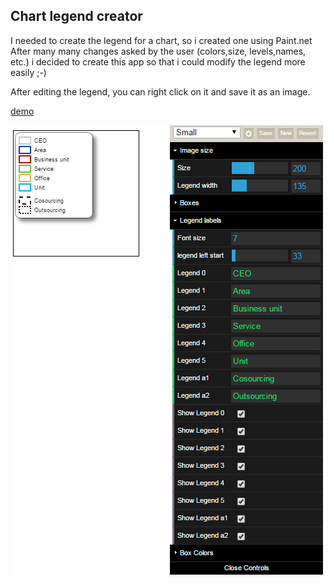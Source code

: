 ## Chart legend creator

I needed to create the legend for a chart, so i created one using Paint.net
After many many changes asked by the user (colors,size, levels,names, etc.) i decided to create this app so that i could modify the legend more easily ;-)

After editing the legend, you can right click on it and save it as an image.

[demo](https://fkossyvas.github.io/Chart-legend-creator/)

![screenshot](https://github.com/fkossyvas/Chart-legend-creator/blob/master/screenshot.png)

